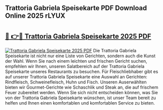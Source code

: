 ## Trattoria Gabriela Speisekarte PDF Download Online 2025 rLYUX

# <h2><a href="http://gc8ouo.nevu.top/?p=Trattoria+Gabriela+Speisekarte">🔗 👉🔴 Trattoria Gabriela Speisekarte 2025 PDF</a></h2>

[![Trattoria Gabriela Speisekarte 2025 PDF](https://i.imgur.com/dBaPXMq.png)](http://gc8ouo.nevu.top/?p=Trattoria+Gabriela+Speisekarte)
Die Trattoria Gabriela Speisekarte ist nicht nur eine Liste von Gerichten, sondern auch die Kunst der Wahl. Wenn Sie nach einem leichten und frischen Gericht suchen, empfehlen wir Ihnen, unseren Salatbereich auf der Trattoria Gabriela Speisekarte unseres Restaurants zu besuchen. Für Fleischliebhaber gibt es auf unserer Trattoria Gabriela Speisekarte eine Auswahl an Gerichten: Rindfleisch, Schweinefleisch, Huhn und Fisch. Unseren Auserwählten bieten wir Gourmet-Gerichte wie Schaschlik und Steak an, die auf frischem Feuer zubereitet werden. Wenn Sie sich nicht entscheiden können, was Sie von der Trattoria Gabriela Speisekarte wünschen, ist unser Team bereit zu helfen und Ihnen einen komfortablen und komfortablen Service zu bieten.
